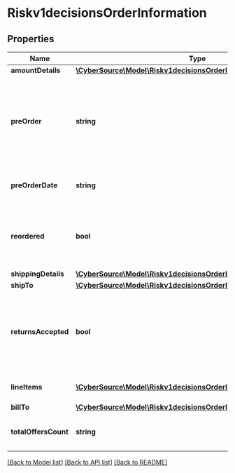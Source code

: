 # Riskv1decisionsOrderInformation

## Properties
Name | Type | Description | Notes
------------ | ------------- | ------------- | -------------
**amountDetails** | [**\CyberSource\Model\Riskv1decisionsOrderInformationAmountDetails**](Riskv1decisionsOrderInformationAmountDetails.md) |  | [optional] 
**preOrder** | **string** | Indicates whether cardholder is placing an order with a future availability or release date. This field can contain one of these values: - MERCHANDISE_AVAILABLE: Merchandise available - FUTURE_AVAILABILITY: Future availability | [optional] 
**preOrderDate** | **string** | Expected date that a pre-ordered purchase will be available. Format: YYYYMMDD | [optional] 
**reordered** | **bool** | Indicates whether the cardholder is reordering previously purchased merchandise. This field can contain one of these values: - false: First time ordered - true: Reordered | [optional] 
**shippingDetails** | [**\CyberSource\Model\Riskv1decisionsOrderInformationShippingDetails**](Riskv1decisionsOrderInformationShippingDetails.md) |  | [optional] 
**shipTo** | [**\CyberSource\Model\Riskv1decisionsOrderInformationShipTo**](Riskv1decisionsOrderInformationShipTo.md) |  | [optional] 
**returnsAccepted** | **bool** | Boolean that indicates whether returns are accepted for this order. This field can contain one of the following values: - true: Returns are accepted for this order. - false: Returns are not accepted for this order. | [optional] 
**lineItems** | [**\CyberSource\Model\Riskv1decisionsOrderInformationLineItems[]**](Riskv1decisionsOrderInformationLineItems.md) | This array contains detailed information about individual products in the order. | [optional] 
**billTo** | [**\CyberSource\Model\Riskv1decisionsOrderInformationBillTo**](Riskv1decisionsOrderInformationBillTo.md) |  | [optional] 
**totalOffersCount** | **string** | Total number of articles/items in the order as a numeric decimal count. Possible values: 00 - 99 | [optional] 

[[Back to Model list]](../README.md#documentation-for-models) [[Back to API list]](../README.md#documentation-for-api-endpoints) [[Back to README]](../README.md)


